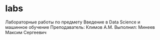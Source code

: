 # labs

Лабораторные работы по предмету Введение в Data Science и машинное обучение
Преподаватель: Климов А.М.
Выполнил: Минеев Максим Сергеевич
